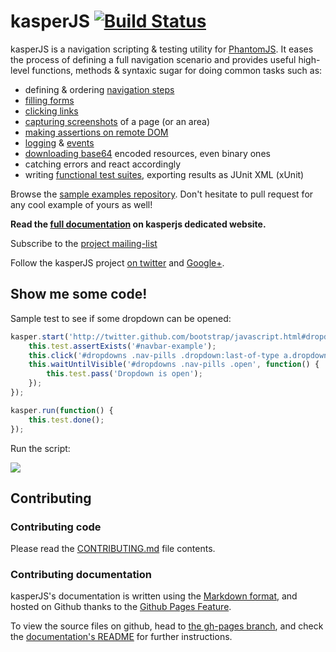 # kasperJS [![Build Status](https://secure.travis-ci.org/n1k0/kasperjs.png)](http://travis-ci.org/n1k0/kasperjs)

kasperJS is a navigation scripting & testing utility for [PhantomJS](http://www.phantomjs.org/).
It eases the process of defining a full navigation scenario and provides useful
high-level functions, methods & syntaxic sugar for doing common tasks such as:

- defining & ordering [navigation steps](http://kasperjs.org/quickstart.html)
- [filling forms](http://kasperjs.org/api.html#kasper.fill)
- [clicking links](http://kasperjs.org/api.html#kasper.click)
- [capturing screenshots](http://kasperjs.org/api.html#kasper.captureSelector) of a page (or an area)
- [making assertions on remote DOM](http://kasperjs.org/api.html#tester)
- [logging](http://kasperjs.org/logging.html) & [events](http://kasperjs.org/events-filters.html)
- [downloading base64](http://kasperjs.org/api.html#kasper.download) encoded resources, even binary ones
- catching errors and react accordingly
- writing [functional test suites](http://kasperjs.org/testing.html), exporting results as JUnit XML (xUnit)

Browse the [sample examples repository](https://github.com/n1k0/kasperjs/tree/master/samples).
Don't hesitate to pull request for any cool example of yours as well!

**Read the [full documentation](http://kasperjs.org/) on kasperjs dedicated website.**

Subscribe to the [project mailing-list](https://groups.google.com/forum/#!forum/kasperjs)

Follow the kasperJS project [on twitter](https://twitter.com/kasperjs_org) and [Google+](https://plus.google.com/b/106641872690063476159/).

## Show me some code!

Sample test to see if some dropdown can be opened:

```javascript
kasper.start('http://twitter.github.com/bootstrap/javascript.html#dropdowns', function() {
    this.test.assertExists('#navbar-example');
    this.click('#dropdowns .nav-pills .dropdown:last-of-type a.dropdown-toggle');
    this.waitUntilVisible('#dropdowns .nav-pills .open', function() {
        this.test.pass('Dropdown is open');
    });
});

kasper.run(function() {
    this.test.done();
});
```

Run the script:

![](http://cl.ly/image/112m0F2n162i/Capture%20d%E2%80%99%C3%A9cran%202012-10-19%20%C3%A0%2016.37.15.png)

## Contributing

### Contributing code

Please read the [CONTRIBUTING.md](https://github.com/n1k0/kasperjs/blob/master/CONTRIBUTING.md) file contents.

### Contributing documentation

kasperJS's documentation is written using the [Markdown format](http://daringfireball.net/projects/markdown/), and hosted on Github thanks to the [Github Pages Feature](http://pages.github.com/).

To view the source files on github, head to [the gh-pages branch](https://github.com/n1k0/kasperjs/tree/gh-pages), and check the [documentation's README](https://github.com/n1k0/kasperjs/tree/gh-pages#readme) for further instructions.
